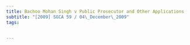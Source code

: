 ```yaml
---
title: Bachoo Mohan Singh v Public Prosecutor and Other Applications 
subtitle: "[2009] SGCA 59 / 04\_December\_2009"
tags:


---
```


